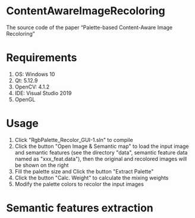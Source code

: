 # ContentAwareImageRecoloring
 The source code of the paper “Palette-based Content-Aware Image Recoloring”

# Requirements
1. OS: Windows 10
2. Qt: 5.12.9
3. OpenCV: 4.1.2
4. IDE: Visual Studio 2019
5. OpenGL

# Usage
1. Click "RgbPalette_Recolor_GUI-1.sln" to compile
2. Click the button "Open Image & Semantic map" to load the input image and semantic features (see the directory "data", semantic feature data named as "xxx_feat.data"), then the original and recolored images will be shown on the right
3. Fill the palette size and Click the button "Extract Palette"
4. Click the button "Calc. Weight" to calculate the mixing weights
5. Modify the palette colors to recolor the input images

# Semantic features extraction
